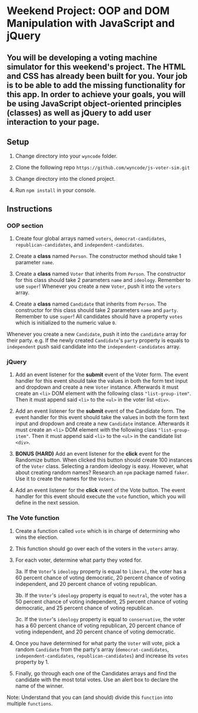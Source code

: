 
# Weekend Project: OOP and DOM Manipulation with JavaScript and jQuery

  

## You will be developing a voting machine simulator for this weekend's project. The HTML and CSS has already been built for you. Your job is to be able to add the missing functionality for this app. In order to achieve your goals, you will be using JavaScript object-oriented principles (classes) as well as jQuery to add user interaction to your page.

  

## Setup

1. Change directory into your ```wyncode``` folder.

2. Clone the following repo ```https://github.com/wyncode/js-voter-sim.git```

3. Change directory into the cloned project.

4. Run ```npm install``` in your console.

  

## Instructions

### OOP section

1. Create four global arrays named ```voters```, ```democrat-candidates```, ```republican-candidates```, and ```independent-candidates```.

2. Create a **class** named ```Person```. The constructor method should take 1 parameter ```name```.

3. Create a **class** named ```Voter``` that inherits from ```Person```. The constructor for this class should take 2 parameters ```name``` and ```ideology```. Remember to use ```super```! Whenever you create a new ```Voter```, push it into the ```voters``` array.

4. Create a **class** named ```Candidate``` that inherits from ```Person```. The constructor for this class should take 2 parameters ```name``` and ```party```. Remember to use ```super```! All candidates should have a property ```votes``` which is initialized to the numeric value ```0```.

Whenever you create a new ```Candidate```, push it into the ```candidate``` array for their party. e.g. If the newly created ```Candidate```'s ```party``` property is equals to ```independent``` push said candidate into the ```independent-candidates``` array.

  

### jQuery

1. Add an event listener for the **submit** event of the Voter form. The event handler for this event should take the values in both the form text input and dropdown and create a new ```Voter``` instance. Afterwards it must create an ```<li>``` DOM element with the following class ```"list-group-item"```. Then it must append said ```<li>``` to the ```<ul>``` in the voter list ```<div>```.

2. Add an event listener for the **submit** event of the Candidate form. The event handler for this event should take the values in both the form text input and dropdown and create a new ```Candidate``` instance. Afterwards it must create an ```<li>``` DOM element with the following class ```"list-group-item"```. Then it must append said ```<li>``` to the ```<ul>``` in the candidate list ```<div>```.

3.  **BONUS (HARD)** Add an event listener for the **click** event for the Randomize button. When clicked this button should create 100 instances of the ```Voter``` class. Selecting a random ideology is easy. However, what about creating random names? Research an ```npm``` package named ```faker```. Use it to create the names for the ```Voters```.

4. Add an event listener for the **click** event of the Vote button. The event handler for this event should execute the ```vote``` function, which you will define in the next session.

  

### The Vote function

1. Create a function called ```vote``` which is in charge of determining who wins the election.

2. This function should go over each of the voters in the ```voters``` array.

3. For each voter, determine what party they voted for.

	3a. If the ```Voter```'s ```ideology``` property is equal to ```liberal```, the voter has a 60 percent chance of voting democratic, 20 percent chance of voting independent, and 20 percent chance of voting republican.

	3b. If the ```Voter```'s ```ideology``` property is equal to ```neutral```, the voter has a 50 percent chance of voting independent, 25 percent chance of voting democratic, and 25 percent chance of voting republican.

	3c. If the ```Voter```'s ```ideology``` property is equal to ```conservative```, the voter has a 60 percent chance of voting republican, 20 percent chance of voting independent, and 20 percent chance of voting democratic.

4. Once you have determined for what party the ```Voter``` will vote, pick a random ```Candidate``` from the party's array (```democrat-candidates```, ```independent-candidates```, ```republican-candidates```) and increase its ```votes``` property by 1.

5. Finally, go through each one of the Candidates arrays and find the candidate with the most total votes. Use an alert box to declare the name of the winner.

Note: Understand that you can (and should) divide this ```function``` into multiple ```functions```.